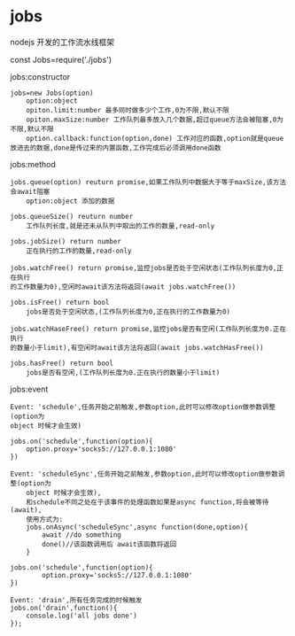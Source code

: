# jobs
nodejs 开发的工作流水线框架

const Jobs=require('./jobs')

jobs:constructor

    jobs=new Jobs(option)
        option:object 
        opiton.limit:number 最多同时做多少个工作,0为不限,默认不限
        opiton.maxSize:number 工作队列最多放入几个数据,超过queue方法会被阻塞,0为不限,默认不限
        option.callback:function(option,done) 工作对应的函数,option就是queue放进去的数据,done是传过来的内置函数,工作完成后必须调用done函数
                        
jobs:method

    jobs.queue(option) reuturn promise,如果工作队列中数据大于等于maxSize,该方法会await阻塞
        option:object 添加的数据

    jobs.queueSize() reuturn number
        工作队列长度,就是还未从队列中取出的工作的数量,read-only
        
    jobs.jobSize() return number
        正在执行的工作的数量,read-only
        
    jobs.watchFree() return promise,监控jobs是否处于空闲状态(工作队列长度为0,正在执行
    的工作数量为0),空闲时await该方法将返回(await jobs.watchFree())
    
    jobs.isFree() return bool
        jobs是否处于空闲状态,(工作队列长度为0,正在执行的工作数量为0)
        
    jobs.watchHaseFree() return promise,监控jobs是否有空闲(工作队列长度为0.正在执行
    的数量小于limit),有空闲时await该方法将返回(await jobs.watchHasFree())
        
    jobs.hasFree() return bool
        jobs是否有空闲,(工作队列长度为0.正在执行的数量小于limit)
        
jobs:event

    Event: 'schedule',任务开始之前触发,参数option,此时可以修改option做参数调整(option为
    object 时候才会生效)
    
    jobs.on('schedule',function(option){
        option.proxy='socks5://127.0.0.1:1080'
    })
    
    Event: 'scheduleSync',任务开始之前触发,参数option,此时可以修改option做参数调整(option为
        object 时候才会生效),
        和schedule不同之处在于该事件的处理函数如果是async function,将会被等待(await),
        使用方式为:
        jobs.onAsync('scheduleSync',async function(done,option){
            await //do something
            done()//该函数调用后 await该函数将返回
        }
        
    jobs.on('schedule',function(option){
            option.proxy='socks5://127.0.0.1:1080'
    })
    
    Event: 'drain',所有任务完成的时候触发
    jobs.on('drain',function(){
        console.log('all jobs done')
    }); 
